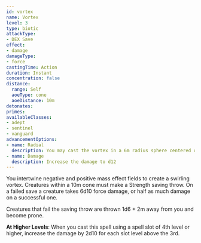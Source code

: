 ```yaml
---
id: vortex
name: Vortex
level: 3
type: biotic
attackType:
- DEX Save
effect:
- damage
damageType:
- force
castingTime: Action
duration: Instant
concentration: false
distance:
  range: Self
  aoeType: cone
  aoeDistance: 10m
detonates: 
primes: 
availableClasses:
- adept
- sentinel
- vanguard
advancementOptions:
- name: Radial
  description: You may cast the vortex in a 6m radius sphere centered on you instead.
- name: Damage
  description: Increase the damage to d12
---
```

You intertwine negative and positive mass effect fields to create a swirling vortex. Creatures within a 10m cone must
make a Strength saving throw. On a failed save a creature takes 6d10 force damage, or half as much damage on a successful one.

Creatures that fail the saving throw are thrown 1d6 + 2m away from you and become prone.

__At Higher Levels__: When you cast this spell using a spell slot of 4th level or higher, increase the damage by 2d10 for
each slot level above the 3rd.
